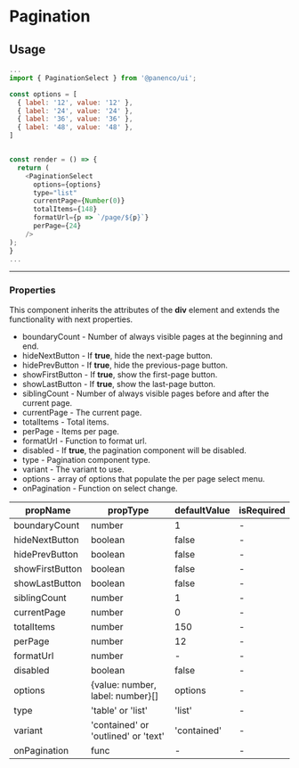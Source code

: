 # Pagination

## Usage

```js
...
import { PaginationSelect } from '@panenco/ui';

const options = [
  { label: '12', value: '12' },
  { label: '24', value: '24' },
  { label: '36', value: '36' },
  { label: '48', value: '48' },
]


const render = () => {
  return (
    <PaginationSelect
      options={options}
      type="list"
      currentPage={Number(0)}
      totalItems={148}
      formatUrl={p => `/page/${p}`}
      perPage={24}
    />
);
}
...
```

---

### Properties

This component inherits the attributes of the **div** element and extends the functionality with next properties.

- boundaryCount - Number of always visible pages at the beginning and end.
- hideNextButton - If **true**, hide the next-page button.
- hidePrevButton - If **true**, hide the previous-page button.
- showFirstButton - If **true**, show the first-page button.
- showLastButton - If **true**, show the last-page button.
- siblingCount - Number of always visible pages before and after the current page.
- currentPage - The current page.
- totalItems - Total items.
- perPage - Items per page.
- formatUrl - Function to format url.
- disabled - If **true**, the pagination component will be disabled.
- type - Pagination component type.
- variant - The variant to use.
- options - array of options that populate the per page select menu.
- onPagination - Function on select change.

| propName        | propType                            | defaultValue | isRequired |
| --------------- | ----------------------------------- | ------------ | ---------- |
| boundaryCount   | number                              | 1            | -          |
| hideNextButton  | boolean                             | false        | -          |
| hidePrevButton  | boolean                             | false        | -          |
| showFirstButton | boolean                             | false        | -          |
| showLastButton  | boolean                             | false        | -          |
| siblingCount    | number                              | 1            | -          |
| currentPage     | number                              | 0            | -          |
| totalItems      | number                              | 150          | -          |
| perPage         | number                              | 12           | -          |
| formatUrl       | number                              | -            | -          |
| disabled        | boolean                             | false        | -          |
| options         | {value: number, label: number}[]    | options      | -          |
| type            | 'table' or 'list'                   | 'list'       | -          |
| variant         | 'contained' or 'outlined' or 'text' | 'contained'  | -          |
| onPagination    | func                                | -            | -          |
